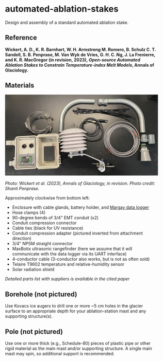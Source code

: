 # automated-ablation-stakes

Design and assembly of a standard automated ablation stake.

## Reference

**Wickert, A. D., K. R. Barnhart, W. H. Armstrong M. Romero, B. Schulz C. T. Sandell, S. B.
Penprase, M. Van Wyk de Vries, G. H. C. Ng, J. La Frenierre, and K. R. MacGregor
(in revision, 2023),
*Open-source Automated Ablation Stakes to Constrain Temperature-index Melt Models*,
Annals of Glaciology.**

## Materials
![Materials for building the automated ablation stake](IMG_9293.JPG)

*Photo: Wickert et al. (2023), Annals of Glaciology, in revision. Photo credit: Shanti Penprase.*

Approximately clockwise from bottom left:
* Enclosure with cable glands, battery holder, and [Margay data logger](https://github.com/NorthernWidget/Project-Margay/)
* Hose clamps (4)
* 90-degree bends of 3/4" EMT conduit (x2)
* Conduit compression connector
* Cable ties (black for UV resistance)
* Conduit compression adapter (pictured inverted from attachment direction)
* 3/4" NPSM straight connector
* MaxBotix ultrasonic rangefinder (here we assume that it will communicate with the data logger via its UART interface)
* 4-conductor cable (3-conductor also works, but is not as often sold)
* Telaire T9602 temperature and relative-humidity sensor
* Solar radiation shield

*Detailed parts list with suppliers is available in the cited paper*

## Borehole (not pictured)

Use Kovacs ice augers to drill one or more ~5 cm holes in the glacier surface to an appropriate depth for your ablation-station mast and any supporting structure(s).

## Pole (not pictured)

Use one or more thick (e.g., Schedule-80) pieces of plastic pipe or other rigid material as the main mast and/or supporting structure. A single main mast may spin, so additional support is recommended.

## 
